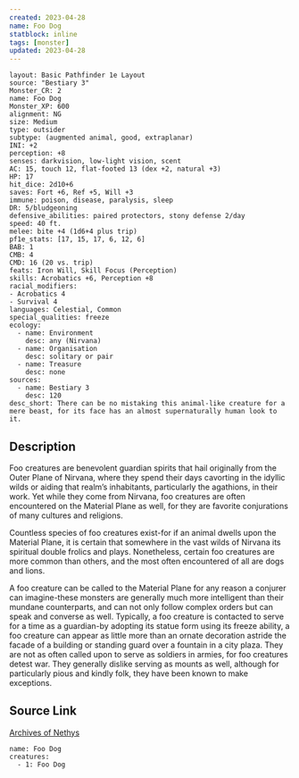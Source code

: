 ```yaml
---
created: 2023-04-28
name: Foo Dog
statblock: inline
tags: [monster]
updated: 2023-04-28
---
```

```statblock
layout: Basic Pathfinder 1e Layout
source: "Bestiary 3"
Monster_CR: 2
name: Foo Dog
Monster_XP: 600
alignment: NG
size: Medium
type: outsider
subtype: (augmented animal, good, extraplanar)
INI: +2
perception: +8
senses: darkvision, low-light vision, scent
AC: 15, touch 12, flat-footed 13 (dex +2, natural +3)
HP: 17
hit_dice: 2d10+6
saves: Fort +6, Ref +5, Will +3
immune: poison, disease, paralysis, sleep
DR: 5/bludgeoning
defensive_abilities: paired protectors, stony defense 2/day
speed: 40 ft.
melee: bite +4 (1d6+4 plus trip)
pf1e_stats: [17, 15, 17, 6, 12, 6]
BAB: 1
CMB: 4
CMD: 16 (20 vs. trip)
feats: Iron Will, Skill Focus (Perception)
skills: Acrobatics +6, Perception +8
racial_modifiers:
- Acrobatics 4
- Survival 4
languages: Celestial, Common
special_qualities: freeze
ecology:
  - name: Environment
    desc: any (Nirvana)
  - name: Organisation
    desc: solitary or pair
  - name: Treasure
    desc: none
sources:
  - name: Bestiary 3
    desc: 120
desc_short: There can be no mistaking this animal-like creature for a mere beast, for its face has an almost supernaturally human look to it.
```
## Description
Foo creatures are benevolent guardian spirits that hail originally from the Outer Plane of Nirvana, where they spend their days cavorting in the idyllic wilds or aiding that realm’s inhabitants, particularly the agathions, in their work. Yet while they come from Nirvana, foo creatures are often encountered on the Material Plane as well, for they are favorite conjurations of many cultures and religions.

Countless species of foo creatures exist-for if an animal dwells upon the Material Plane, it is certain that somewhere in the vast wilds of Nirvana its spiritual double frolics and plays. Nonetheless, certain foo creatures are more common than others, and the most often encountered of all are dogs and lions.

A foo creature can be called to the Material Plane for any reason a conjurer can imagine-these monsters are generally much more intelligent than their mundane counterparts, and can not only follow complex orders but can speak and converse as well. Typically, a foo creature is contacted to serve for a time as a guardian-by adopting its statue form using its freeze ability, a foo creature can appear as little more than an ornate decoration astride the facade of a building or standing guard over a fountain in a city plaza. They are not as often called upon to serve as soldiers in armies, for foo creatures detest war. They generally dislike serving as mounts as well, although for particularly pious and kindly folk, they have been known to make exceptions.
## Source Link
[Archives of Nethys](https://aonprd.com/MonsterDisplay.aspx?ItemName=Foo%20Dog)
```encounter-table
name: Foo Dog
creatures:
  - 1: Foo Dog
```
